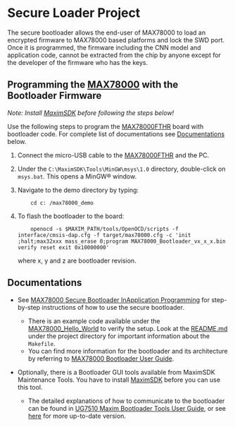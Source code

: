 # Secure Loader Project

The secure bootloader allows the end-user of MAX78000 to load an encrypted firmware to MAX78000 based platforms and lock the SWD port. Once it is programmed, the firmware including the CNN model and application code, cannot be extracted from the chip by anyone except for the developer of the firmware who has the keys.

## Programming the [MAX78000](https://www.maximintegrated.com/en/products/microcontrollers/MAX78000.html) with the Bootloader Firmware

_Note: Install [MaximSDK](https://www.maximintegrated.com/en/design/software-description.html/swpart=SFW0010820A#) before following the steps below!_

Use the following steps to program the [MAX78000FTHR](https://www.maximintegrated.com/en/products/microcontrollers/MAX78000FTHR.html) board with bootloader code. For complete list of documentations see [Documentations](#documentations) below.

1. Connect the micro-USB cable to the [MAX78000FTHR](https://www.maximintegrated.com/en/products/microcontrollers/MAX78000FTHR.html) and the PC.
2. Under the `C:\MaximSDK\Tools\MinGW\msys\1.0` directory, double-click on `msys.bat`. This opens a MinGW® window.
3. Navigate to the demo directory by typing:

    ```shell
        cd c: /max78000_demo
    ```

4. To flash the bootloader to the board:

    ```shell
        openocd -s $MAXIM_PATH/tools/OpenOCD/scripts -f interface/cmsis-dap.cfg -f target/max78000.cfg -c 'init ;halt;max32xxx mass_erase 0;program MAX78000_Bootloader_vx_x_x.bin verify reset exit 0x10000000'
    ```

    where x, y and z are bootloader revision.

## Documentations

- See [MAX78000 Secure Bootloader InApplication Programming](./MAX78000_MSBL/Docs/MAX78000_Secure_Bootloader_InApplication_Programming.pdf) for step-by-step instructions of how to use the secure bootloader.

  - There is an example code available under the [MAX78000_Hello_World](./MAX78000_MSBL/MAX78000_Hello_World) to verify the setup. Look at the [README.md](./MAX78000_MSBL/MAX78000_Hello_World/README.md) under the project directory for important information about the `Makefile`.
  - You can find more information for the bootloader and its architecture by referring to [MAX78000 Bootloader User Guide](./MAX78000_MSBL/Docs/MAX78000_Bootloader_UG.pdf).

- Optionally, there is a Bootloader GUI tools available from MaximSDK Maintenance Tools. You have to install [MaximSDK](https://www.maximintegrated.com/en/design/software-description.html/swpart=SFW0010820A#) before you can use this tool.
  
  - The detailed explanations of how to communicate to the bootloader can be found in [UG7510 Maxim Bootloader Tools User Guide](https://pdfserv.maximintegrated.com/en/an/ug7510-maxim-bootloader-tools.pdf), or see [here](./MAX78000_MSBL/Docs/Maxim_Bootloader_Tools_UG.pdf) for more up-to-date version.
